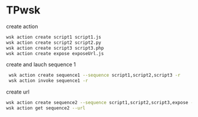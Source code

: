 # TPwsk

create action
```sh
wsk action create script1 script1.js
wsk action create script2 script2.py
wsk action create script3 script3.php
wsk action create expose exposeUrl.js
```

create and lauch sequence 1 
```sh
 wsk action create sequence1 --sequence script1,script2,script3 -r
 wsk action invoke sequence1 -r
```

create url
```sh
wsk action create sequence2 --sequence script1,script2,script3,expose --web true
wsk action get sequence2 --url
```